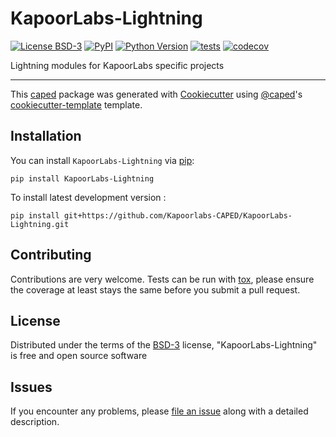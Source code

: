# KapoorLabs-Lightning

[![License BSD-3](https://img.shields.io/pypi/l/KapoorLabs-Lightning.svg?color=green)](https://github.com/Kapoorlabs-CAPED/KapoorLabs-Lightning/raw/main/LICENSE)
[![PyPI](https://img.shields.io/pypi/v/KapoorLabs-Lightning.svg?color=green)](https://pypi.org/project/KapoorLabs-Lightning)
[![Python Version](https://img.shields.io/pypi/pyversions/KapoorLabs-Lightning.svg?color=green)](https://python.org)
[![tests](https://github.com/Kapoorlabs-CAPED/KapoorLabs-Lightning/workflows/tests/badge.svg)](https://github.com/Kapoorlabs-CAPED/KapoorLabs-Lightning/actions)
[![codecov](https://codecov.io/gh/Kapoorlabs-CAPED/KapoorLabs-Lightning/branch/main/graph/badge.svg)](https://codecov.io/gh/Kapoorlabs-CAPED/KapoorLabs-Lightning)


Lightning modules for KapoorLabs specific projects

----------------------------------

This [caped] package was generated with [Cookiecutter] using [@caped]'s [cookiecutter-template] template.



## Installation

You can install `KapoorLabs-Lightning` via [pip]:

    pip install KapoorLabs-Lightning



To install latest development version :

    pip install git+https://github.com/Kapoorlabs-CAPED/KapoorLabs-Lightning.git


## Contributing

Contributions are very welcome. Tests can be run with [tox], please ensure
the coverage at least stays the same before you submit a pull request.

## License

Distributed under the terms of the [BSD-3] license,
"KapoorLabs-Lightning" is free and open source software

## Issues

If you encounter any problems, please [file an issue] along with a detailed description.


[pip]: https://pypi.org/project/pip/
[caped]: https://github.com/Kapoorlabs-CAPED
[Cookiecutter]: https://github.com/audreyr/cookiecutter
[@caped]: https://github.com/Kapoorlabs-CAPED
[MIT]: http://opensource.org/licenses/MIT
[BSD-3]: http://opensource.org/licenses/BSD-3-Clause
[GNU GPL v3.0]: http://www.gnu.org/licenses/gpl-3.0.txt
[GNU LGPL v3.0]: http://www.gnu.org/licenses/lgpl-3.0.txt
[Apache Software License 2.0]: http://www.apache.org/licenses/LICENSE-2.0
[Mozilla Public License 2.0]: https://www.mozilla.org/media/MPL/2.0/index.txt
[cookiecutter-template]: https://github.com/Kapoorlabs-CAPED/cookiecutter-template

[file an issue]: https://github.com/Kapoorlabs-CAPED/KapoorLabs-Lightning/issues

[caped]: https://github.com/Kapoorlabs-CAPED/
[tox]: https://tox.readthedocs.io/en/latest/
[pip]: https://pypi.org/project/pip/
[PyPI]: https://pypi.org/
